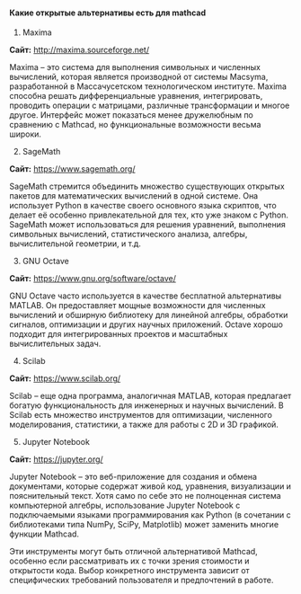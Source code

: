 

#### Какие открытые альтернативы есть для mathcad

1. Maxima

**Сайт:** http://maxima.sourceforge.net/

Maxima – это система для выполнения символьных и численных вычислений, которая является производной от системы Macsyma, разработанной в Массачусетском технологическом институте. Maxima способна решать дифференциальные уравнения, интегрировать, проводить операции с матрицами, различные трансформации и многое другое. Интерфейс может показаться менее дружелюбным по сравнению с Mathcad, но функциональные возможности весьма широки.

2. SageMath

**Сайт:** https://www.sagemath.org/

SageMath стремится объединить множество существующих открытых пакетов для математических вычислений в одной системе. Она использует Python в качестве своего основного языка скриптов, что делает её особенно привлекательной для тех, кто уже знаком с Python. SageMath может использоваться для решения уравнений, выполнения символьных вычислений, статистического анализа, алгебры, вычислительной геометрии, и т.д.

3. GNU Octave

**Сайт:** https://www.gnu.org/software/octave/

GNU Octave часто используется в качестве бесплатной альтернативы MATLAB. Он предоставляет мощные возможности для численных вычислений и обширную библиотеку для линейной алгебры, обработки сигналов, оптимизации и других научных приложений. Octave хорошо подходит для интегрированных проектов и масштабных вычислительных задач.

4. Scilab

**Сайт:** https://www.scilab.org/

Scilab – еще одна программа, аналогичная MATLAB, которая предлагает богатую функциональность для инженерных и научных вычислений. В Scilab есть множество инструментов для оптимизации, численного моделирования, статистики, а также для работы с 2D и 3D графикой.

5. Jupyter Notebook

**Сайт:** https://jupyter.org/

Jupyter Notebook – это веб-приложение для создания и обмена документами, которые содержат живой код, уравнения, визуализации и пояснительный текст. Хотя само по себе это не полноценная система компьютерной алгебры, использование Jupyter Notebook с подключаемыми языками программирования как Python (в сочетании с библиотеками типа NumPy, SciPy, Matplotlib) может заменить многие функции Mathcad.

Эти инструменты могут быть отличной альтернативой Mathcad, особенно если рассматривать их с точки зрения стоимости и открытости кода. Выбор конкретного инструмента зависит от специфических требований пользователя и предпочтений в работе.
